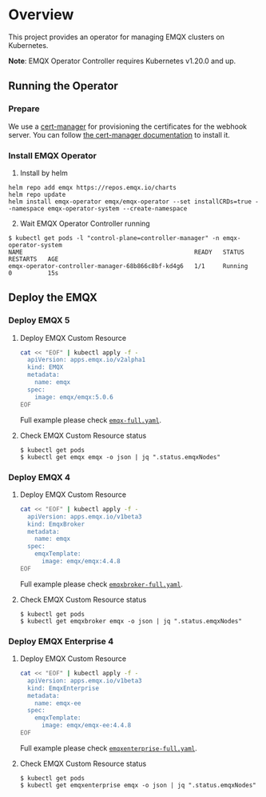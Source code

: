 # Overview

This project provides an operator for managing EMQX clusters on Kubernetes.

**Note**: EMQX Operator Controller requires Kubernetes v1.20.0 and up.

## Running the Operator

### Prepare

We use a [cert-manager](https://github.com/jetstack/cert-manager) for provisioning the certificates for the webhook server. You can follow [the cert-manager documentation](https://cert-manager.io/docs/installation/) to install it.

### Install EMQX Operator

1. Install by helm

 ```shell
 helm repo add emqx https://repos.emqx.io/charts
 helm repo update
 helm install emqx-operator emqx/emqx-operator --set installCRDs=true --namespace emqx-operator-system --create-namespace
 ```
2. Wait EMQX Operator Controller running 

```shell
$ kubectl get pods -l "control-plane=controller-manager" -n emqx-operator-system
NAME                                                READY   STATUS    RESTARTS   AGE
emqx-operator-controller-manager-68b866c8bf-kd4g6   1/1     Running   0          15s
```

## Deploy the EMQX

### Deploy EMQX 5 

1. Deploy EMQX Custom Resource

    ```bash
    cat << "EOF" | kubectl apply -f -
      apiVersion: apps.emqx.io/v2alpha1
      kind: EMQX
      metadata:
        name: emqx
      spec:
        image: emqx/emqx:5.0.6
    EOF
    ```

    Full example please check [`emqx-full.yaml`](https://github.com/emqx/emqx-operator/blob/2.0.0/config/samples/emqx/v2alpha1/emqx-full.yaml).

2. Check EMQX Custom Resource status

    ```
    $ kubectl get pods
    $ kubectl get emqx emqx -o json | jq ".status.emqxNodes"
    ```

### Deploy EMQX 4

1. Deploy EMQX Custom Resource

    ```bash
    cat << "EOF" | kubectl apply -f -
      apiVersion: apps.emqx.io/v1beta3
      kind: EmqxBroker
      metadata:
        name: emqx
      spec:
        emqxTemplate:
          image: emqx/emqx:4.4.8
    EOF
    ```

    Full example please check [`emqxbroker-full.yaml`](https://github.com/emqx/emqx-operator/blob/2.0.0/config/samples/emqx/v1beta3/emqxbroker-full.yaml).

2. Check EMQX Custom Resource status

    ```
    $ kubectl get pods
    $ kubectl get emqxbroker emqx -o json | jq ".status.emqxNodes"
    ```

### Deploy EMQX Enterprise 4

1. Deploy EMQX Custom Resource

    ```bash
    cat << "EOF" | kubectl apply -f -
      apiVersion: apps.emqx.io/v1beta3
      kind: EmqxEnterprise
      metadata:
        name: emqx-ee
      spec:
        emqxTemplate:
          image: emqx/emqx-ee:4.4.8
    EOF
    ```

    Full example please check [`emqxenterprise-full.yaml`](https://github.com/emqx/emqx-operator/blob/2.0.0/config/samples/emqx/v1beta3/emqxenterprise-full.yaml).

2. Check EMQX Custom Resource status

    ```
    $ kubectl get pods
    $ kubectl get emqxenterprise emqx -o json | jq ".status.emqxNodes"
    ```
